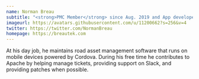 ```yaml
---
name: Norman Breau
subtitle: "<strong>PMC Member</strong> since Aug. 2019 and App developer"
imageurl: https://avatars.githubusercontent.com/u/11200662?s=256&v=4
twitter: https://twitter.com/NormanBreau
homepage: https://breautek.com
---
```


At his day job, he maintains road asset management software that runs on mobile devices powered by Cordova. During his free time he contributes to Apache by helping manage tickets, providing support on Slack, and providing patches when possible.
